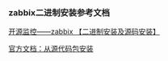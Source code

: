 ### zabbix二进制安装参考文档
[开源监控——zabbix 【二进制安装及源码安装】](https://blog.csdn.net/yangxiaoyan12/article/details/90707231)

[官方文档：从源代码包安装](https://www.zabbix.com/documentation/4.0/zh/manual/installation/install)
